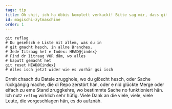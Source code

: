 ```yaml
---
tags: tip
title: Oh shit, ich ha öbbis komplett verkackt! Bitte sag mir, dass git e magischi Zytmaschine iibaut het!?!
id: magischi-zytmaschine
order: 1
---
```


```git
git reflog
# Du gesehsch e Liste mit allem, was du in
# git gmacht hesch, in allne Branches.
# Jede Iitraag het e Index: HEAD@{index}
# Find dr Iitraag VOR däm, wo alles
# kaputt gemacht het
git reset HEAD@{index}
# Alles isch jetzt wider wie es vorhär gsi isch
```

Drmit chasch du Dateie zrugghole, wo du glöscht hesch, oder Sache rückgängig mache, die di Repo zerstört hän, oder e nid glückte Merge oder eifach zu eme Stand zruggkehre, wo bestimmte Sache no funktioniert hän. Ich nutz `reflog` wirklich sehr hüfig. Viele Dank an die viele, viele, viele Leute, die vorgeschlagen hän, es do aufznäh.
